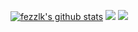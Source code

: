 [![fezzlk's github stats](https://github-readme-stats.vercel.app/api?username=fezzlk&show_icons=true&theme=nord)](https://github.com/anuraghazra/github-readme-stats)
[![](https://github-profile-summary-cards.vercel.app/api/cards/most-commit-language?username=fezzlk&theme=nord_dark)](https://github.com/vn7n24fzkq/github-profile-summary-cards-example)
[![](https://github-profile-summary-cards.vercel.app/api/cards/profile-details?username=fezzlk&theme=nord_dark)](https://github.com/vn7n24fzkq/github-profile-summary-cards-example)
